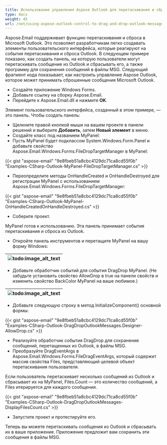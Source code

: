```yaml
---
title: Использование управления Aspose Outlook для перетаскивания и сброса сообщений Outlook в Windows Forms
type: docs
weight: 45
url: /net/using-aspose-outlook-control-to-drag-and-drop-outlook-messages-to-windows-forms/
---
```



Aspose.Email поддерживает функцию перетаскивания и сброса в Microsoft Outlook. Это позволяет разработчикам легко создавать элементы пользовательского интерфейса, которые реагируют на события перетаскивания и сброса Outlook. В следующем примере показано, как создать панель, на которую пользователи могут перетаскивать сообщение из Outlook и сбрасывать его, а также программу для сохранения сообщений в файлы MSG. Следующий фрагмент кода показывает, как настроить управление Aspose Outlook, которое может принимать сброшенные сообщения Microsoft Outlook.

- Создайте приложение Windows Forms.
- Добавьте ссылку на сборку Aspose.Email.
- Перейдите к Aspose.Email.dll и нажмите **OK**.

Элемент пользовательского интерфейса, созданный в этом примере, — это панель. Чтобы создать панель:

- Щелкните правой кнопкой мыши на вашем проекте в панели решений и выберите **Добавить**, затем **Новый элемент** в меню.
- Создайте класс под названием MyPanel:
- Пусть MyPanel будет подклассом System.Windows.Form.Panel и добавьте свойство Aspose.Email.Windows.Forms.FileDropTargetManager в MyPanel:

{{< gist "aspose-email" "9e8fbeb51a8cbc4129dc71ca8cd55f0b" "Examples-CSharp-Outlook-MyPanel-FileDropTargetManager.cs" >}}

- Переопределите методы OnHandleCreated и OnHandleDestroyed для регистрации MyPanel с использованием Aspose.Email.Windows.Forms.FileDropTargetManager:

{{< gist "aspose-email" "9e8fbeb51a8cbc4129dc71ca8cd55f0b" "Examples-CSharp-Outlook-MyPanel-OnHandleCreatedOnHandleDestroyed.cs" >}}

- Соберите проект.

MyPanel готов к использованию. Эта панель принимает события перетаскивания и сброса из Outlook.

- Откройте панель инструментов и перетащите MyPanel на вашу форму Windows:

|![todo:image_alt_text](using-aspose-outlook-control-to-drag-and-drop-outlook-messages-to-windows-forms_1.png)|
| :- |

- Добавьте обработчик событий для события DragDrop MyPanel. (Не забудьте установить свойство AllowDrop в true на панели свойств и изменить свойство BackColor MyPanel на ваше любимое.)

|![todo:image_alt_text](using-aspose-outlook-control-to-drag-and-drop-outlook-messages-to-windows-forms_2.png)|
| :- |

- Добавьте следующую строку в метод InitializeComponent() основной формы:

{{< gist "aspose-email" "9e8fbeb51a8cbc4129dc71ca8cd55f0b" "Examples-CSharp-Outlook-DragDropOutlookMessages.Designer-AllowDrop.cs" >}}

- Реализуйте обработчик события DragDrop для сохранения сообщений, перетащенных из Outlook, в файлы MSG.
- Преобразуйте DragEventArgs в Aspose.Email.Windows.Forms.FileDragEventArgs, который содержит массив свойства Files, представляющий целевой объект перетаскивания пользователя.

Если пользователь перетаскивает несколько сообщений из Outlook и сбрасывает их на MyPanel, Files.Count — это количество сообщений, а Files итерируется для каждого сообщения.

{{< gist "aspose-email" "9e8fbeb51a8cbc4129dc71ca8cd55f0b" "Examples-CSharp-Outlook-DragDropOutlookMessages-DisplayFilesCount.cs" >}}

- Запустите проект и протестируйте его.

Теперь вы можете перетаскивать сообщения из Outlook и сбрасывать их в ваше приложение. Приложение предложит вам сохранить эти сообщения в файлы MSG.